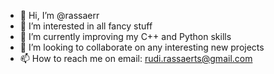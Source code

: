 - 👋 Hi, I’m @rassaerr
- 👀 I’m interested in all fancy stuff
- 🌱 I’m currently improving my C++ and Python skills
- 💞️ I’m looking to collaborate on any interesting new projects
- 📫 How to reach me on email: rudi.rassaerts@gmail.com

<!---
rassaerr/rassaerr is a ✨ special ✨ repository because its `README.md` (this file) appears on your GitHub profile.
You can click the Preview link to take a look at your changes.
--->
